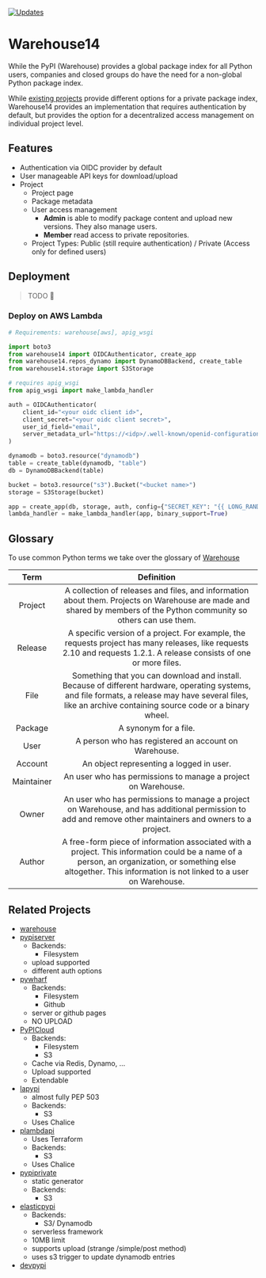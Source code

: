 [![Updates](https://pyup.io/repos/github/eruvanos/warehouse14/shield.svg)](https://pyup.io/repos/github/eruvanos/warehouse14/)

# Warehouse14

While the PyPI (Warehouse) provides a global package index for all Python users, companies and closed groups do have the
need for a non-global Python package index.

While [existing projects](#related-projects) provide different options for a private package index, Warehouse14 provides
an implementation that requires authentication by default, but provides the option for a decentralized access management
on individual project level.

## Features

* Authentication via OIDC provider by default
* User manageable API keys for download/upload
* Project
    * Project page
    * Package metadata
    * User access management
        * **Admin** is able to modify package content and upload new versions. They also manage users.
        * **Member** read access to private repositories.
    * Project Types: Public (still require authentication) / Private (Access only for defined users)

## Deployment

> TODO 🙈

### Deploy on AWS Lambda

```python
# Requirements: warehouse[aws], apig_wsgi

import boto3
from warehouse14 import OIDCAuthenticator, create_app
from warehouse14.repos_dynamo import DynamoDBBackend, create_table
from warehouse14.storage import S3Storage

# requires apig_wsgi
from apig_wsgi import make_lambda_handler

auth = OIDCAuthenticator(
    client_id="<your oidc client id>",
    client_secret="<your oidc client secret>",
    user_id_field="email",
    server_metadata_url="https://<idp>/.well-known/openid-configuration",
)

dynamodb = boto3.resource("dynamodb")
table = create_table(dynamodb, "table")
db = DynamoDBBackend(table)

bucket = boto3.resource("s3").Bucket("<bucket name>")
storage = S3Storage(bucket)

app = create_app(db, storage, auth, config={"SECRET_KEY": "{{ LONG_RANDOM_STRING }}"})
lambda_handler = make_lambda_handler(app, binary_support=True)
```

## Glossary

To use common Python terms we take over the glossary
of [Warehouse](https://warehouse.readthedocs.io/ui-principles.html#write-clearly-with-consistent-style-and-terminology)

| Term         | Definition                                                                                                                                                                                                        |
| :----------: | :---------------------------------------------------------------------------------------------------------------------------------------------------------------------------------------------------------------: |
| Project      | A collection of releases and files, and information about them. Projects on Warehouse are made and shared by members of the Python community so others can use them.                                              |
| Release      | A specific version of a project. For example, the requests project has many releases, like requests 2.10 and requests 1.2.1. A release consists of one or more files.                                             |
| File         | Something that you can download and install. Because of different hardware, operating systems, and file formats, a release may have several files, like an archive containing source code or a binary wheel.      |
| Package      | A synonym for a file.                                                                                                                                                                                             |
| User         | A person who has registered an account on Warehouse.                                                                                                                                                              |
| Account      | An object representing a logged in user.                                                                                                                                                                          |
| Maintainer   | An user who has permissions to manage a project on Warehouse.                                                                                                                                                     |
| Owner        | An user who has permissions to manage a project on Warehouse, and has additional permission to add and remove other maintainers and owners to a project.                                                          |
| Author       | A free-form piece of information associated with a project. This information could be a name of a person, an organization, or something else altogether. This information is not linked to a user on Warehouse.   |

## Related Projects

* [warehouse](https://github.com/pypa/warehouse)
* [pypiserver](https://pypi.org/project/pypiserver/)
    * Backends:
        * Filesystem
    * upload supported
    * different auth options
* [pywharf](https://github.com/pywharf/pywharf)
    * Backends:
        * Filesystem
        * Github
    * server or github pages
    * NO UPLOAD
* [PyPICloud](https://pypicloud.readthedocs.io/en/latest/)
    * Backends:
        * Filesystem
        * S3
    * Cache via Redis, Dynamo, ...
    * Upload supported
    * Extendable
* [lapypi](https://github.com/amureki/lapypi)
    * almost fully PEP 503
    * Backends:
        * S3
    * Uses Chalice
* [plambdapi](https://github.com/berislavlopac/plambdapi)
    * Uses Terraform
    * Backends:
        * S3
    * Uses Chalice
* [pypiprivate](https://github.com/helpshift/pypiprivate)
    * static generator
    * Backends:
        * S3
* [elasticpypi](https://github.com/khornberg/elasticpypi)
    * Backends:
        * S3/ Dynamodb
    * serverless framework
    * 10MB limit
    * supports upload (strange /simple/post method)
    * uses s3 trigger to update dynamodb entries
* [devpypi](https://devpi.net/docs/devpi/devpi/stable/%2Bd/index.html)
